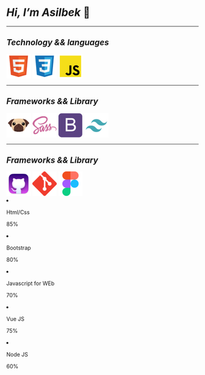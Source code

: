 # ___Hi, I’m Asilbek___ 👋
---
## ___Technology && languages___

<div>
    <img src="./img/file_type_html_icon_130541.png" title="html5">
    <img src="./img/file_type_css_icon_130661.png" title="css" >
    <img src="./img/file_type_js_official_icon_130509.png" title="javascript">
</div>

---

##  ___Frameworks && Library___

<div>
    <img src="./img/file_type_pug_icon_130225.png" title="pug">
    <img src="./img/sass_original_logo_icon_146350.png" title="sass/scss">
    <img src="./img/bootstrap_plain_logo_icon_146619.png" title="Bootstrap">
    <img src="./img/file_type_tailwind_icon_130128.png" title="Tailwind css">
</div>

---

##  ___Frameworks && Library___

<div>
    <img src="./img/github_alt_macos_bigsur_icon_190138.png" title="github">
    <img src="./img/git_scm_logo_icon_170096.png" title="git">
    <img src="./img/figma_logo_icon_170157.png" title="figma">
</div>


<div class="skills-bar">
        <li>
            <div class="bar-text">
                <p>Html/Css</p>
                <p>85%</p>
            </div>
            <span class="bar ">
                <span class="html-css" id="html-css"></span>
            </span>
        </li>
        <li>
            <div class="bar-text">
                <p>Bootstrap</p>
                <p>80%</p>
            </div>
            <span class="bar ">
                <span class="html-css" id="bootstrap"></span>
            </span>
        </li>
        <li>
            <div class="bar-text">
                <p>Javascript for WEb</p>
                <p>70%</p>
            </div>
            <span class="bar ">
                <span class="html-css" id="js"></span>
            </span>
        </li>
        <li>
            <div class="bar-text">
                <p>Vue JS</p>
                <p>75%</p>
            </div>
            <span class="bar ">
                <span class="html-css" id="vue"></span>
            </span>
        </li>
        <li>
            <div class="bar-text">
                <p>Node JS</p>
                <p>60%</p>
            </div>
            <span class="bar ">
                <span class="html-css" id="node"></span>
            </span>
        </li>
    </div>


<!---
asilbekcodes/asilbekcodes is a ✨ special ✨ repository because its `README.md` (this file) appears on your GitHub profile.
You can click the Preview link to take a look at your changes.
--->
